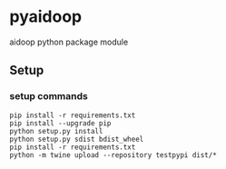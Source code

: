 # pyaidoop
aidoop python package module

## Setup
### setup commands
```
pip install -r requirements.txt
pip install --upgrade pip
python setup.py install
python setup.py sdist bdist_wheel
pip install -r requirements.txt
python -m twine upload --repository testpypi dist/*
```